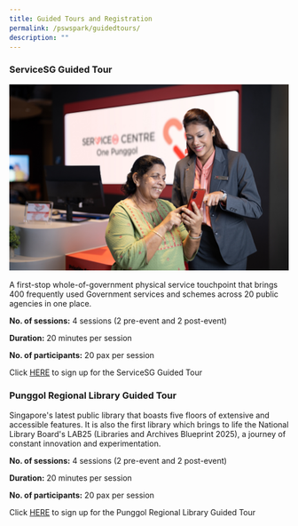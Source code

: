 ```yaml
---
title: Guided Tours and Registration
permalink: /pswspark/guidedtours/
description: ""
---
```

###  ServiceSG Guided Tour   
![](/images/microsoftteams-image%20(10).png)

A first-stop whole-of-government physical service touchpoint that brings 400 frequently used Government services and schemes across 20 public agencies in one place.


**No. of sessions:** 4 sessions (2 pre-event and 2 post-event)

**Duration:** 20 minutes per session

**No. of participants:** 20 pax per session

Click [HERE](https://www.gevme.com/public-service-week-2023-43276652) to sign up for the ServiceSG Guided Tour

###  Punggol Regional Library Guided Tour   
Singapore's latest public library that boasts five floors of extensive and accessible features. It is also the first library which brings to life the National Library Board's LAB25 (Libraries and Archives Blueprint 2025), a journey of constant innovation and experimentation.

**No. of sessions:** 4 sessions (2 pre-event and 2 post-event)

**Duration:** 20 minutes per session

**No. of participants:** 20 pax per session

Click [HERE](https://www.gevme.com/public-service-week-2023-43276652) to sign up for the Punggol Regional Library Guided Tour